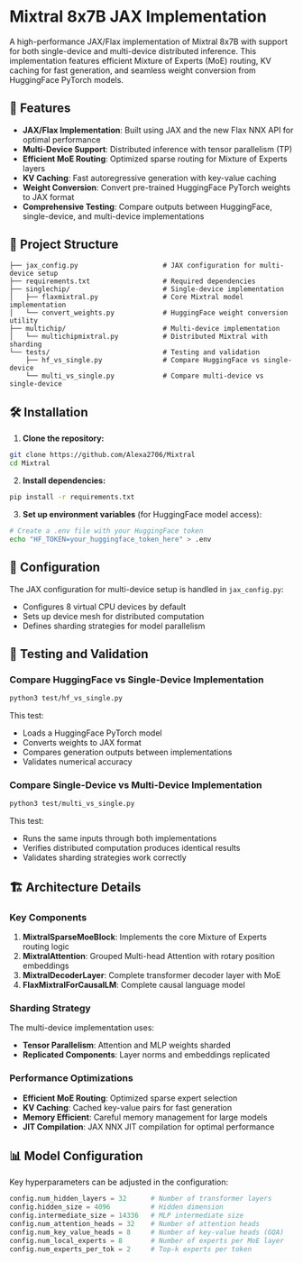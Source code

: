 # Mixtral 8x7B JAX Implementation

A high-performance JAX/Flax implementation of Mixtral 8x7B with support for both single-device and multi-device distributed inference. This implementation features efficient Mixture of Experts (MoE) routing, KV caching for fast generation, and seamless weight conversion from HuggingFace PyTorch models.

## 🚀 Features

- **JAX/Flax Implementation**: Built using JAX and the new Flax NNX API for optimal performance
- **Multi-Device Support**: Distributed inference with tensor parallelism (TP)
- **Efficient MoE Routing**: Optimized sparse routing for Mixture of Experts layers
- **KV Caching**: Fast autoregressive generation with key-value caching
- **Weight Conversion**: Convert pre-trained HuggingFace PyTorch weights to JAX format
- **Comprehensive Testing**: Compare outputs between HuggingFace, single-device, and multi-device implementations

## 📁 Project Structure

```
├── jax_config.py                     # JAX configuration for multi-device setup
├── requirements.txt                  # Required dependencies
├── singlechip/                       # Single-device implementation
│   ├── flaxmixtral.py                # Core Mixtral model implementation
│   └── convert_weights.py            # HuggingFace weight conversion utility
├── multichip/                        # Multi-device implementation
│   └── multichipmixtral.py           # Distributed Mixtral with sharding
└── tests/                            # Testing and validation
    ├── hf_vs_single.py               # Compare HuggingFace vs single-device
    └── multi_vs_single.py            # Compare multi-device vs single-device
```

## 🛠️ Installation

1. **Clone the repository:**

```bash
git clone https://github.com/Alexa2706/Mixtral
cd Mixtral
```

2. **Install dependencies:**

```bash
pip install -r requirements.txt
```

3. **Set up environment variables** (for HuggingFace model access):

```bash
# Create a .env file with your HuggingFace token
echo "HF_TOKEN=your_huggingface_token_here" > .env
```

## 🔧 Configuration

The JAX configuration for multi-device setup is handled in `jax_config.py`:

- Configures 8 virtual CPU devices by default
- Sets up device mesh for distributed computation
- Defines sharding strategies for model parallelism

## 🧪 Testing and Validation

### Compare HuggingFace vs Single-Device Implementation

```bash
python3 test/hf_vs_single.py
```

This test:

- Loads a HuggingFace PyTorch model
- Converts weights to JAX format
- Compares generation outputs between implementations
- Validates numerical accuracy

### Compare Single-Device vs Multi-Device Implementation

```bash
python3 test/multi_vs_single.py
```

This test:

- Runs the same inputs through both implementations
- Verifies distributed computation produces identical results
- Validates sharding strategies work correctly

## 🏗️ Architecture Details

### Key Components

1. **MixtralSparseMoeBlock**: Implements the core Mixture of Experts routing logic
2. **MixtralAttention**: Grouped Multi-head Attention with rotary position embeddings
3. **MixtralDecoderLayer**: Complete transformer decoder layer with MoE
4. **FlaxMixtralForCausalLM**: Complete causal language model

### Sharding Strategy

The multi-device implementation uses:

- **Tensor Parallelism**: Attention and MLP weights sharded
- **Replicated Components**: Layer norms and embeddings replicated

### Performance Optimizations

- **Efficient MoE Routing**: Optimized sparse expert selection
- **KV Caching**: Cached key-value pairs for fast generation
- **Memory Efficient**: Careful memory management for large models
- **JIT Compilation**: JAX NNX JIT compilation for optimal performance

## 📊 Model Configuration

Key hyperparameters can be adjusted in the configuration:

```python
config.num_hidden_layers = 32      # Number of transformer layers
config.hidden_size = 4096          # Hidden dimension
config.intermediate_size = 14336   # MLP intermediate size
config.num_attention_heads = 32    # Number of attention heads
config.num_key_value_heads = 8     # Number of key-value heads (GQA)
config.num_local_experts = 8       # Number of experts per MoE layer
config.num_experts_per_tok = 2     # Top-k experts per token
```

